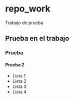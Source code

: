 # repo_work
Trabajo de prueba
## Prueba en el trabajo
### Prueba
#### Prueba 2
* Lista 1
* Lista 2
* Lista 3
* Lista 4
